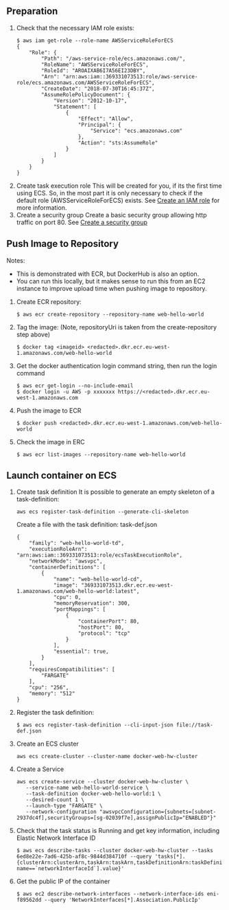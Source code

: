 ## Preparation
1. Check that the necessary IAM role exists:
      ```
      $ aws iam get-role --role-name AWSServiceRoleForECS
      {
          "Role": {
              "Path": "/aws-service-role/ecs.amazonaws.com/",
              "RoleName": "AWSServiceRoleForECS",
              "RoleId": "AROAIXAB6I7A56EI23DBY",
              "Arn": "arn:aws:iam::369331073513:role/aws-service-role/ecs.amazonaws.com/AWSServiceRoleForECS",
              "CreateDate": "2018-07-30T16:45:37Z",
              "AssumeRolePolicyDocument": {
                  "Version": "2012-10-17",
                  "Statement": [
                      {
                          "Effect": "Allow",
                          "Principal": {
                              "Service": "ecs.amazonaws.com"
                          },
                          "Action": "sts:AssumeRole"
                      }
                  ]
              }
          }
      }
      ```
1. Create task execution role
This will be created for you, if its the first time using ECS.  So, in the most part it is only necessary to check if the default role (AWSServiceRoleForECS) exists.  See [Create an IAM role](https://docs.aws.amazon.com/AmazonECS/latest/developerguide/get-set-up-for-amazon-ecs.html#create-an-iam-role) for more information.
1. Create a security group
Create a basic security group allowing http traffic on port 80. See [Create a security group](https://docs.aws.amazon.com/AmazonECS/latest/developerguide/get-set-up-for-amazon-ecs.html#create-a-base-security-group)


## Push Image to Repository
Notes:
* This is demonstrated with ECR, but DockerHub is also an option.
* You can run this locally, but it makes sense to run this from an EC2 instance to improve upload time when pushing image to repository.


1. Create ECR repository:
      ```
      $ aws ecr create-repository --repository-name web-hello-world
      ```
1. Tag the image: (Note, repositoryUri is taken from the create-repository step above)
      ```
      $ docker tag <imageid> <redacted>.dkr.ecr.eu-west-1.amazonaws.com/web-hello-world
      ```
1. Get the docker authentication login command string, then run the login command
      ```
      $ aws ecr get-login --no-include-email
      $ docker login -u AWS -p xxxxxxx https://<redacted>.dkr.ecr.eu-west-1.amazonaws.com
      ```
1. Push the image to ECR
      ```
      $ docker push <redacted>.dkr.ecr.eu-west-1.amazonaws.com/web-hello-world
      ```
1. Check the image in ERC
      ```
      $ aws ecr list-images --repository-name web-hello-world
      ```

## Launch container on ECS

1. Create task definition
      It is possible to generate an empty skeleton of a task-definition:
      ```
      aws ecs register-task-definition --generate-cli-skeleton
      ```

      Create a file with the task definition: task-def.json
      ```
      {
          "family": "web-hello-world-td",
          "executionRoleArn": "arn:aws:iam::369331073513:role/ecsTaskExecutionRole",
          "networkMode": "awsvpc",
          "containerDefinitions": [
              {
                  "name": "web-hello-world-cd",
                  "image": "369331073513.dkr.ecr.eu-west-1.amazonaws.com/web-hello-world:latest",
                  "cpu": 0,
                  "memoryReservation": 300,
                  "portMappings": [
                      {
                          "containerPort": 80,
                          "hostPort": 80,
                          "protocol": "tcp"
                      }
                  ],
                  "essential": true,
              }
          ],
          "requiresCompatibilities": [
              "FARGATE"
          ],
          "cpu": "256",
          "memory": "512"
      }
      ```

1. Register the task definition:
      ```
      $ aws ecs register-task-definition --cli-input-json file://task-def.json
      ```
1. Create an ECS cluster
      ```
      aws ecs create-cluster --cluster-name docker-web-hw-cluster
      ```
1. Create a Service
      ```
      aws ecs create-service --cluster docker-web-hw-cluster \
         --service-name web-hello-world-service \
         --task-definition docker-web-hello-world:1 \
         --desired-count 1 \
         --launch-type "FARGATE" \
         --network-configuration "awsvpcConfiguration={subnets=[subnet-2937dc4f],securityGroups=[sg-02039f7e],assignPublicIp="ENABLED"}"
      ```

1. Check that the task status is Running and get key information, including Elastic Network Interface ID
      ```
      $ aws ecs describe-tasks --cluster docker-web-hw-cluster --tasks 6ed8e22e-7ad6-425b-af8c-9844d384710f --query 'tasks[*].{clusterArn:clusterArn,taskArn:taskArn,taskDefinitionArn:taskDefinitionArn,Status:lastStatus,ENI:attachments[].details[?name==`networkInterfaceId`].value}'
      ```
1. Get the public IP of the container
      ```
      $ aws ec2 describe-network-interfaces --network-interface-ids eni-f89562dd --query 'NetworkInterfaces[*].Association.PublicIp'
      ```
